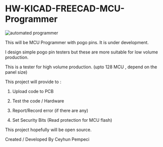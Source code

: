 # HW-KICAD-FREECAD-MCU-Programmer

![automated programmer](https://github.com/user-attachments/assets/0eea807b-9089-4266-aab2-154845645d0a)

This will be MCU Programmer with pogo pins. It is under development.

I design simple pogo pin testers but these are more suitable for low volume production.

This is a tester for high volume production. (upto 128 MCU , depend on the panel size)

This project will provide to :

1. Upload code to PCB
   
2. Test the code / Hardware

3. Report/Record error (if there are any)
   
4. Set Security Bits (Read protection for MCU flash)

This project hopefully will be open source.

Created / Developed By Ceyhun Pempeci
